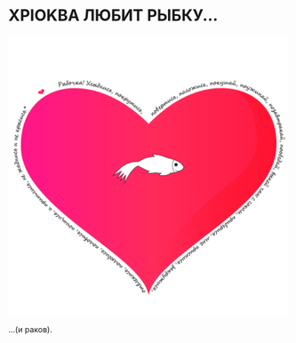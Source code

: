 # XPIOKBA ЛЮБИТ РЫБКУ...
![Image](сердечко-стена.png)

 
  
   
    
    
 
 
 
 
 
 
 
 
 
 
 
 
  
   
    
     
      
      
 
  

 

 

 


















...(и раков).
